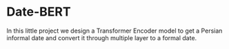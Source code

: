# Date-BERT
In this little project we design a Transformer Encoder model to get a Persian informal date and convert it through multiple layer to a formal date.
